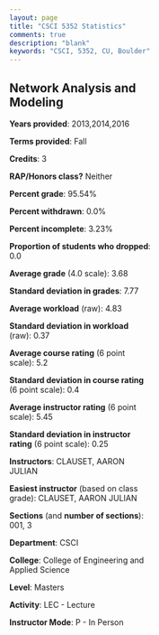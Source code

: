 ```yaml
---
layout: page
title: "CSCI 5352 Statistics"
comments: true
description: "blank"
keywords: "CSCI, 5352, CU, Boulder"
--- 
```

<head>
<script src="https://ajax.googleapis.com/ajax/libs/jquery/2.1.3/jquery.min.js"></script>
<script src="https://dl.dropboxusercontent.com/s/pc42nxpaw1ea4o9/highcharts.js?dl=0"></script>
<!-- <script src="../assets/js/highcharts.js"></script> -->
<style type="text/css">@font-face {
	font-family: "Bebas Neue";
	src: url(https://www.filehosting.org/file/details/544349/BebasNeue%20Regular.otf) format("opentype");
	}
	h1.Bebas { 
		font-family: "Bebas Neue", Verdana, Tahoma;
	}
</style>
</head>
<body>
	<div id="container" style="float: right; width: 45%; height: 88%; margin-left: 2.5%; margin-right: 2.5%;"></div>
	<script language="JavaScript">
		$(document).ready(function() {
		var chart = {type: 'column'};
		var title = {text: 'Grade Distribution'};
		var xAxis = {categories: ['A','B','C','D','F'],crosshair: true};
		var yAxis = {min: 0,title: {text: 'Percentage'}};
		var tooltip = {headerFormat: '<center><b><span style="font-size:20px">{point.key}</span></b></center>',
		               pointFormat: '<td style="padding:0"><b>{point.y:.1f}%</b></td>',
		               footerFormat: '</table>',shared: true,useHTML: true};
		var plotOptions = {column: {pointPadding: 0.0,borderWidth: 0}};  
		var credits = {enabled: false};var series= [{name: 'Percent',data: [82.35,13.24,2.94,0.0,1.47,]}];
		var json = {};
		json.chart = chart;
		json.title = title;
		json.tooltip = tooltip;
		json.xAxis = xAxis;
		json.yAxis = yAxis;  
		json.series = series;
		json.plotOptions = plotOptions;  
		json.credits = credits;
		$('#container').highcharts(json);
	});
	</script>
</body>
			   
## Network Analysis and Modeling

**Years provided**: 2013,2014,2016

**Terms provided**: Fall

**Credits**: 3

**RAP/Honors class?** Neither

**Percent grade**: 95.54%

**Percent withdrawn**: 0.0%

**Percent incomplete**: 3.23%

**Proportion of students who dropped**: 0.0

**Average grade** (4.0 scale): 3.68

**Standard deviation in grades**: 7.77

**Average workload** (raw): 4.83

**Standard deviation in workload** (raw): 0.37

**Average course rating** (6 point scale): 5.2

**Standard deviation in course rating** (6 point scale): 0.4

**Average instructor rating** (6 point scale): 5.45

**Standard deviation in instructor rating** (6 point scale): 0.25

**Instructors**: CLAUSET, AARON JULIAN

**Easiest instructor** (based on class grade): CLAUSET, AARON JULIAN

**Sections** (and **number of sections**): 001, 3

**Department**: CSCI

**College**: College of Engineering and Applied Science

**Level**: Masters

**Activity**: LEC - Lecture

**Instructor Mode**: P  - In Person